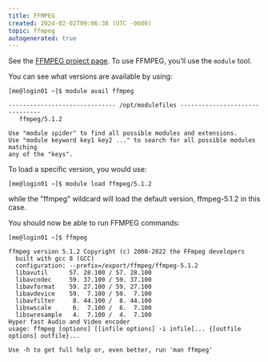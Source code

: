 ```yaml
---
title: FFMPEG
created: 2024-02-02T09:06:38 (UTC -0600)
topic: ffmpeg
autogenerated: true
---
```

<!-- This file was automatically generated. To edit, modify software_packages.yml . -->
See the [FFMPEG project page](https://ffmpeg.org/). To use FFMPEG, you’ll use the `module` tool.

You can see what versions are available by using:
```
[me@login01 ~]$ module avail ffmpeg

------------------------------ /opt/modulefiles -------------------------------
   ffmpeg/5.1.2

Use "module spider" to find all possible modules and extensions.
Use "module keyword key1 key2 ..." to search for all possible modules matching
any of the "keys".
```

To load a specific version, you would use:
```
[me@login01 ~]$ module load ffmpeg/5.1.2
```

while the "ffmpeg" wildcard will load the default version, ffmpeg-5.1.2 in this case.

You should now be able to run FFMPEG commands:
```
[me@login01 ~]$ ffmpeg
```
```
ffmpeg version 5.1.2 Copyright (c) 2000-2022 the FFmpeg developers
  built with gcc 8 (GCC)
  configuration: --prefix=/export/ffmpeg/ffmpeg-5.1.2
  libavutil      57. 28.100 / 57. 28.100
  libavcodec     59. 37.100 / 59. 37.100
  libavformat    59. 27.100 / 59. 27.100
  libavdevice    59.  7.100 / 59.  7.100
  libavfilter     8. 44.100 /  8. 44.100
  libswscale      6.  7.100 /  6.  7.100
  libswresample   4.  7.100 /  4.  7.100
Hyper fast Audio and Video encoder
usage: ffmpeg [options] [[infile options] -i infile]... {[outfile options] outfile}...

Use -h to get full help or, even better, run 'man ffmpeg'
```
